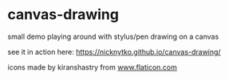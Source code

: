 # canvas-drawing
small demo playing around with stylus/pen drawing on a canvas

see it in action here: https://nicknytko.github.io/canvas-drawing/


icons made by kiranshastry from www.flaticon.com